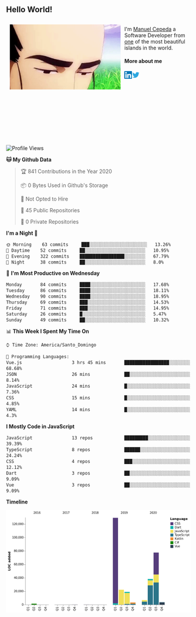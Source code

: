 <h2> Hello World!</h2>

<div style="display:inline-block">
  <img alt="Ah, I see you're a man of culture as well" align="left" width="60%" style="margin: 10px" src="https://raw.githubusercontent.com/mecm1993/mecm1993/master/assets/background.gif">

  I'm [Manuel Cepeda](https://manuelcepeda.dev) a Software Developer from [one](https://en.wikipedia.org/wiki/Dominican_Republic) of the most beautiful islands in the world.

  #### More about me

  <a href="https://www.linkedin.com/in/manuel-cepeda-0336a999/">
    <img align="left" alt="Manuel Cepeda | LinkedIn" width="21px" src="https://raw.githubusercontent.com/mecm1993/mecm1993/master/assets/linkedin.svg" />
  </a>
  <a href="https://twitter.com/mecm1993">
    <img align="left" alt="Manuel Cepeda | Twitter" width="21px" src="https://raw.githubusercontent.com/mecm1993/mecm1993/master/assets/twitter.svg" />
  </a>
  <br />
  <br />
  <br />
  <br />
  <br />
  <br />
  <br />
  <br />
  <br />
  <br />
  <br />
</div>

<!--START_SECTION:waka-->
![Profile Views](http://img.shields.io/badge/Profile%20Views-0-blue)

**🐱 My Github Data** 

> 🏆 841 Contributions in the Year 2020
 > 
> 📦 0 Bytes Used in Github's Storage 
 > 
> 🚫 Not Opted to Hire
 > 
> 📜 45 Public Repositories 
 > 
> 🔑 0 Private Repositories  
 > 
**I'm a Night 🦉** 

```text
🌞 Morning    63 commits     ███░░░░░░░░░░░░░░░░░░░░░░   13.26% 
🌆 Daytime    52 commits     ██░░░░░░░░░░░░░░░░░░░░░░░   10.95% 
🌃 Evening    322 commits    █████████████████░░░░░░░░   67.79% 
🌙 Night      38 commits     ██░░░░░░░░░░░░░░░░░░░░░░░   8.0%

```
📅 **I'm Most Productive on Wednesday** 

```text
Monday       84 commits     ████░░░░░░░░░░░░░░░░░░░░░   17.68% 
Tuesday      86 commits     ████░░░░░░░░░░░░░░░░░░░░░   18.11% 
Wednesday    90 commits     ████░░░░░░░░░░░░░░░░░░░░░   18.95% 
Thursday     69 commits     ███░░░░░░░░░░░░░░░░░░░░░░   14.53% 
Friday       71 commits     ███░░░░░░░░░░░░░░░░░░░░░░   14.95% 
Saturday     26 commits     █░░░░░░░░░░░░░░░░░░░░░░░░   5.47% 
Sunday       49 commits     ██░░░░░░░░░░░░░░░░░░░░░░░   10.32%

```


📊 **This Week I Spent My Time On** 

```text
⌚︎ Time Zone: America/Santo_Domingo

💬 Programming Languages: 
Vue.js                   3 hrs 45 mins       █████████████████░░░░░░░░   68.68% 
JSON                     26 mins             ██░░░░░░░░░░░░░░░░░░░░░░░   8.14% 
JavaScript               24 mins             █░░░░░░░░░░░░░░░░░░░░░░░░   7.36% 
CSS                      15 mins             █░░░░░░░░░░░░░░░░░░░░░░░░   4.85% 
YAML                     14 mins             █░░░░░░░░░░░░░░░░░░░░░░░░   4.3%

```

**I Mostly Code in JavaScript** 

```text
JavaScript               13 repos            █████████░░░░░░░░░░░░░░░░   39.39% 
TypeScript               8 repos             ██████░░░░░░░░░░░░░░░░░░░   24.24% 
CSS                      4 repos             ███░░░░░░░░░░░░░░░░░░░░░░   12.12% 
Dart                     3 repos             ██░░░░░░░░░░░░░░░░░░░░░░░   9.09% 
Vue                      3 repos             ██░░░░░░░░░░░░░░░░░░░░░░░   9.09%

```


**Timeline**

![Chart not found](https://raw.githubusercontent.com/mecm1993/mecm1993/master/charts/bar_graph.png) 


<!--END_SECTION:waka-->